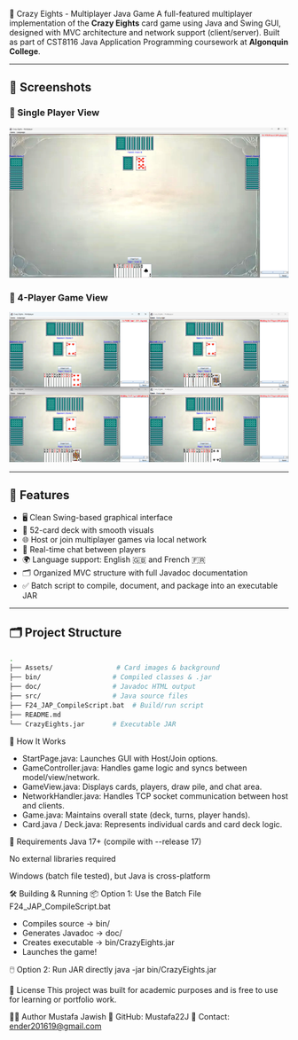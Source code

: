 🎴 Crazy Eights - Multiplayer Java Game
A full-featured multiplayer implementation of the **Crazy Eights** card game using Java and Swing GUI, designed with MVC architecture and network support (client/server). Built as part of CST8116 Java Application Programming coursework at **Algonquin College**.

---

## 📸 Screenshots

### 🔹 Single Player View  
![Single Player](Single%20Player%20interface.png)

### 🔹 4-Player Game View  
![Multiplayer](4%20Players%20interface.png)

---

## 🚀 Features

- 🖥️ Clean Swing-based graphical interface
- 🎴 52-card deck with smooth visuals
- 🌐 Host or join multiplayer games via local network
- 💬 Real-time chat between players
- 🌍 Language support: English 🇬🇧 and French 🇫🇷
- 🗂️ Organized MVC structure with full Javadoc documentation
- ✅ Batch script to compile, document, and package into an executable JAR

---

## 🗂️ Project Structure

```bash
.
├── Assets/                # Card images & background
├── bin/                  # Compiled classes & .jar
├── doc/                  # Javadoc HTML output
├── src/                  # Java source files
├── F24_JAP_CompileScript.bat  # Build/run script
├── README.md
└── CrazyEights.jar       # Executable JAR
```

🧠 How It Works
- StartPage.java: Launches GUI with Host/Join options.
- GameController.java: Handles game logic and syncs between model/view/network.
- GameView.java: Displays cards, players, draw pile, and chat area.
- NetworkHandler.java: Handles TCP socket communication between host and clients.
- Game.java: Maintains overall state (deck, turns, player hands).
- Card.java / Deck.java: Represents individual cards and card deck logic.

🔧 Requirements
Java 17+ (compile with --release 17)

No external libraries required

Windows (batch file tested), but Java is cross-platform

🛠️ Building & Running
📦 Option 1: Use the Batch File
        F24_JAP_CompileScript.bat
- Compiles source → bin/
- Generates Javadoc → doc/
- Creates executable → bin/CrazyEights.jar
- Launches the game!

🖱️ Option 2: Run JAR directly
        java -jar bin/CrazyEights.jar
        
📄 License
This project was built for academic purposes and is free to use for learning or portfolio work.

🙋‍♂️ Author
Mustafa Jawish
📘 GitHub: Mustafa22J
📧 Contact: ender201619@gmail.com
